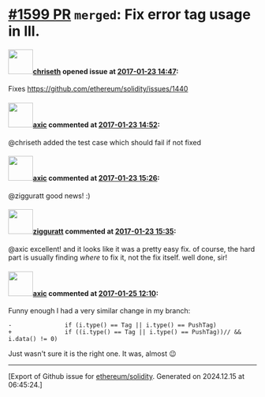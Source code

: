 # [\#1599 PR](https://github.com/ethereum/solidity/pull/1599) `merged`: Fix error tag usage in lll.

#### <img src="https://avatars.githubusercontent.com/u/9073706?v=4" width="50">[chriseth](https://github.com/chriseth) opened issue at [2017-01-23 14:47](https://github.com/ethereum/solidity/pull/1599):

Fixes https://github.com/ethereum/solidity/issues/1440

#### <img src="https://avatars.githubusercontent.com/u/20340?v=4" width="50">[axic](https://github.com/axic) commented at [2017-01-23 14:52](https://github.com/ethereum/solidity/pull/1599#issuecomment-274507934):

@chriseth added the test case which should fail if not fixed

#### <img src="https://avatars.githubusercontent.com/u/20340?v=4" width="50">[axic](https://github.com/axic) commented at [2017-01-23 15:26](https://github.com/ethereum/solidity/pull/1599#issuecomment-274517666):

@zigguratt good news! :)

#### <img src="https://avatars.githubusercontent.com/u/102482?v=4" width="50">[zigguratt](https://github.com/zigguratt) commented at [2017-01-23 15:35](https://github.com/ethereum/solidity/pull/1599#issuecomment-274520444):

@axic excellent! and it looks like it was a pretty easy fix. of course, the hard part is usually finding _where_ to fix it, not the fix itself. well done, sir!

#### <img src="https://avatars.githubusercontent.com/u/20340?v=4" width="50">[axic](https://github.com/axic) commented at [2017-01-25 12:10](https://github.com/ethereum/solidity/pull/1599#issuecomment-275092591):

Funny enough I had a very similar change in my branch:
```
-               if (i.type() == Tag || i.type() == PushTag)
+               if ((i.type() == Tag || i.type() == PushTag))// && i.data() != 0)
```

Just wasn't sure it is the right one. It was, almost 😉


-------------------------------------------------------------------------------



[Export of Github issue for [ethereum/solidity](https://github.com/ethereum/solidity). Generated on 2024.12.15 at 06:45:24.]
